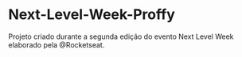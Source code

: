 # Next-Level-Week-Proffy
Projeto criado durante a segunda edição do evento Next Level Week elaborado pela @Rocketseat.
